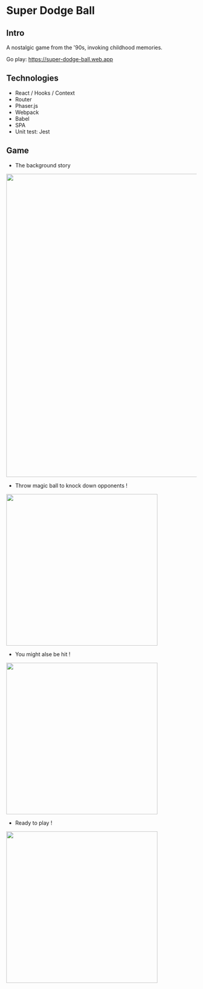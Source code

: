 # Super Dodge Ball

## Intro
A nostalgic game from the '90s, invoking childhood memories.

Go play: https://super-dodge-ball.web.app

 
## Technologies
- React / Hooks / Context
- Router
- Phaser.js
- Webpack
- Babel
- SPA
- Unit test: Jest



##  Game
- The background story 
<p align="center">
 <img src="https://i.imgur.com/poPvOSY.png" width="800">
</p>

- Throw magic ball to knock down opponents !
 
<p >
 <img src="https://media.giphy.com/media/S8wobnp0GDWJqc6jh7/giphy.gif" width="400">
</p>

- You might alse be hit !

<p >
 <img src="https://media.giphy.com/media/KZAgqdEP2KjVJhNGfm/giphy.gif" width="400">
</p>

- Ready to play ! 

<p >
 <img src="https://i.imgur.com/cjn64R0.png" width="400">
</p>



